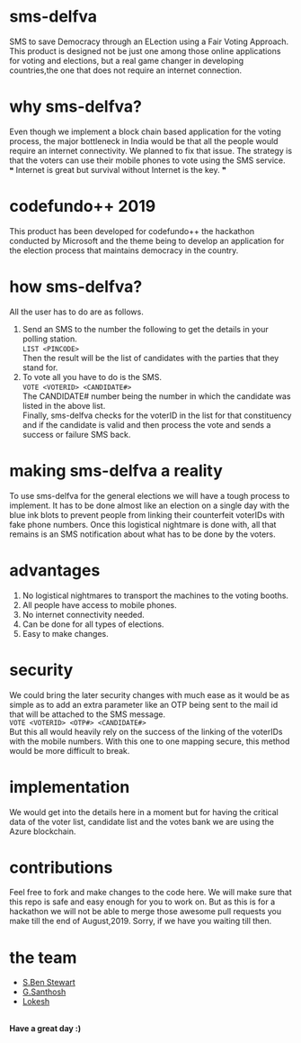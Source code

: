 # sms-delfva
SMS to save Democracy through an ELection using a Fair Voting Approach. This product is designed not be just one among those online applications for voting and elections, but a real game changer in developing countries,the one that does not require an internet connection. 
# why sms-delfva?
Even though we implement a block chain based application for the voting process, the major bottleneck in India would be that all the people would require an internet connectivity. We planned to fix that issue. The strategy is that the voters can use their mobile phones to vote using the SMS service.
<br>
❝ Internet is great but survival without Internet is the key. ❞
# codefundo++ 2019
This product has been developed for codefundo++ the hackathon conducted by Microsoft and the theme being to develop an application for the election process that maintains democracy in the country.
# how sms-delfva?
All the user has to do are as follows.
1. Send an SMS to the number the following to get the details in your polling station.<br>
`LIST <PINCODE>`<br>
Then the result will be the list of candidates with the parties that they stand for.
2. To vote all you have to do is the SMS.<br>
`VOTE <VOTERID> <CANDIDATE#>`<br>
The CANDIDATE# number being the number in which the candidate was listed in the above list.<br>
Finally, sms-delfva checks for the voterID in the list for that constituency and if the candidate is valid and then process the vote and sends a success or failure SMS back.
# making sms-delfva a reality
To use sms-delfva for the general elections we will have a tough process to implement. It has to be done almost like an election on a single day with the blue ink blots to prevent people from linking their counterfeit voterIDs with fake phone numbers. Once this logistical nightmare is done with, all that remains is an SMS notification about what has to be done by the voters.
# advantages
1. No logistical nightmares to transport the machines to the voting booths.
2. All people have access to mobile phones.
3. No internet connectivity needed.
4. Can be done for all types of elections.
5. Easy to make changes.
# security
We could bring the later security changes with much ease as it would be as simple as to add an extra parameter like an OTP being sent to the mail id that will be attached to the SMS message.<br>
`VOTE <VOTERID> <OTP#> <CANDIDATE#>`<br>
But this all would heavily rely on the success of the linking of the voterIDs with the mobile numbers. With this one to one mapping secure, this method would be more difficult to break.
# implementation
We would get into the details here in a moment but for having the critical data of the voter list, candidate list and the votes bank we are using the Azure blockchain.
# contributions
Feel free to fork and make changes to the code here. We will make sure that this repo is safe and easy enough for you to work on. But as this is for a hackathon we will not be able to merge those awesome pull requests you make till the end of August,2019. Sorry, if we have you waiting till then.
# the team
- [S.Ben Stewart](https://github.com/sbenstewart)
- [G.Santhosh](https://github.com/gsanthosh98)
- [Lokesh](https://github.com/lokeshvenkatesan)
<br>
<b>Have a great day :)</b>
